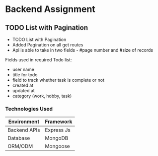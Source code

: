 # Backend Assignment

## TODO List with Pagination

- TODO List with Pagination
- Added Pagination on all get routes
- Api is able to take in two fields - #page number and #size of records

Fields used in required Todo list:

- user name
- title for todo
- field to track whether task is complete or not
- created at
- updated at
- category (work, hobby, task)


### Technologies Used

| Environment  | Framework  |
|--------------|------------|
| Backend APIs | Express Js |
| Database     | MongoDB    |
| ORM/ODM      | Mongoose   |



